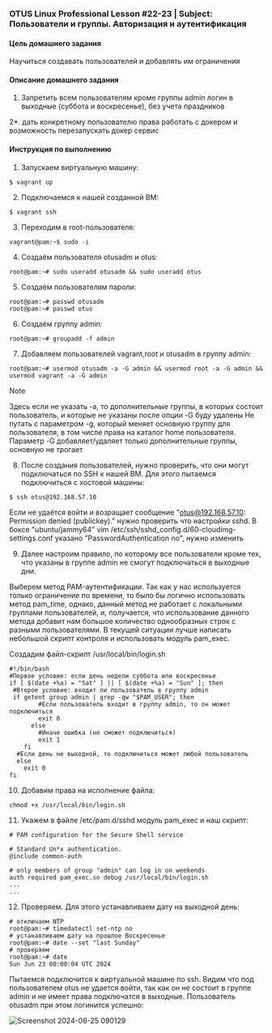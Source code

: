 ### OTUS Linux Professional Lesson #22-23 | Subject: Пользователи и группы. Авторизация и аутентификация

#### Цель домашнего задания
Научиться создавать пользователей и добавлять им ограничения

#### Описание домашнего задания
1. Запретить всем пользователям кроме группы admin логин в выходные (суббота и воскресенье), без учета праздников

2*. дать конкретному пользователю права работать с докером и возможность перезапускать докер сервис

#### Инструкция по выполнению

1. Запускаем виртуальную машину:
```
$ vagrant up
```
2.  Подключаемся к нашей созданной ВМ:
```
$ vagrant ssh
```
3. Переходим в root-пользователя:
```
vagrant@pam:~$ sudo -i
```
4. Создаём пользователя otusadm и otus:
```
root@pam:~# sudo useradd otusadm && sudo useradd otus
```
5. Создаём пользователям пароли:
```
root@pam:~# passwd otusadm
root@pam:~# passwd otus
```
6. Создаём группу admin:
```
root@pam:~# groupadd -f admin
```
7. Добавляем пользователей vagrant,root и otusadm в группу admin:
```
root@pam:~# usermod otusadm -a -G admin && usermod root -a -G admin && usermod vagrant -a -G admin
```
> [!NOTE]
> Здесь если не указать -a, то дополнительные группы, в которых состоит пользователь, и которые не указаны после опции -G буду удалены
> Не путать с параметром -g, который меняет основную группу для пользователя, в том числе права на каталог home пользователя. Параметр -G добавляет/удаляет
> только дополнительные группы, основную не трогает
8. После создания пользователей, нужно проверить, что они могут подключаться по SSH к нашей ВМ. Для этого пытаемся подключиться с хостовой машины:
```
$ ssh otus@192.168.57.10
```
Если не удаётся войти и возращает сообщение "otus@192.168.57.10: Permission denied (publickey)." нужно проверить что настройки sshd. В боксе "ubuntu/jammy64" vim /etc/ssh/sshd_config.d/60-cloudimg-settings.conf указано "PasswordAuthentication no", нужно изменить

9. Далее настроим правило, по которому все пользователи кроме тех, что указаны в группе admin не смогут подключаться в выходные дни.

Выберем метод PAM-аутентификации. Так как у нас используется только ограничение по времени, то было бы логично использовать метод pam_time, однако, данный метод не работает с локальными группами пользователей, и, получается, что использование данного метода добавит нам большое количество однообразных строк с разными пользователями. В текущей ситуации лучше написать небольшой скрипт контроля и использовать модуль pam_exec.

Создадим файл-скрипт /usr/local/bin/login.sh

```
#!/bin/bash
#Первое условие: если день недели суббота или воскресенье
if [ $(date +%a) = "Sat" ] || [ $(date +%a) = "Sun" ]; then
 #Второе условие: входит ли пользователь в группу admin
 if getent group admin | grep -qw "$PAM_USER"; then
        #Если пользователь входит в группу admin, то он может подключиться
        exit 0
      else
        #Иначе ошибка (не сможет подключиться)
        exit 1
    fi
  #Если день не выходной, то подключиться может любой пользователь
  else
    exit 0
fi
```
10.  Добавим права на исполнение файла:
```
chmod +x /usr/local/bin/login.sh
```
11. Укажем в файле /etc/pam.d/sshd модуль pam_exec и наш скрипт:
```
# PAM configuration for the Secure Shell service

# Standard Un*x authentication.
@include common-auth

# only members of group "admin" can log in on weekends
auth required pam_exec.so debug /usr/local/bin/login.sh
...
...
```
12. Проверяем. Для этого устанавливаем дату на выходной день:
```
# отключаем NTP
root@pam:~# timedatectl set-ntp no
# устанавливаем дату на прошлое Воскресенье
root@pam:~# date --set "last Sunday"
# проверяем
root@pam:~# date
Sun Jun 23 00:00:04 UTC 2024
```
Пытаемся подключится к виртуальной машине по ssh. Видим что под пользователем otus не удается войти, так как он не состоит в группе admin и не имеет права подключатся в выходные. Пользователь otusadm при этом логинится успешно:

![Screenshot 2024-06-25 090129](https://github.com/bonyakevich-e/otus_lp_lesson_24_aaa/assets/114911797/82405291-1f2b-418a-bef0-bc67003d6b95)
